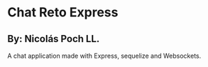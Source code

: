 # Chat Reto Express
## By: Nicolás Poch LL.
<p>
A chat application made with Express, sequelize and Websockets.
</p>